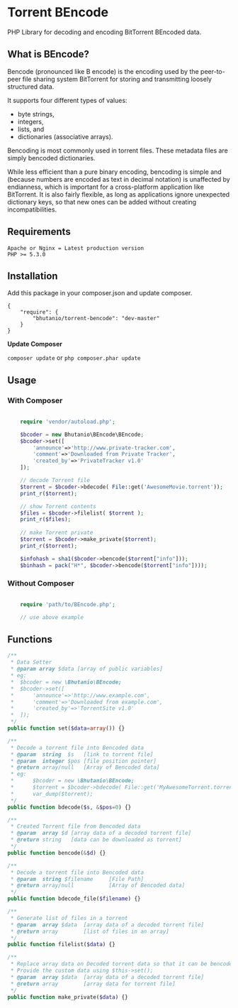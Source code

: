 Torrent BEncode
===============
PHP Library for decoding and encoding BitTorrent BEncoded data.

What is BEncode?
---------------
Bencode (pronounced like B encode) is the encoding used by the peer-to-peer file sharing system BitTorrent for storing and transmitting loosely structured data.

It supports four different types of values:
* byte strings,
* integers,
* lists, and
* dictionaries (associative arrays).

Bencoding is most commonly used in torrent files. These metadata files are simply bencoded dictionaries.

While less efficient than a pure binary encoding, bencoding is simple and (because numbers are encoded as text in decimal notation) is unaffected by endianness, which is important for a cross-platform application like BitTorrent. It is also fairly flexible, as long as applications ignore unexpected dictionary keys, so that new ones can be added without creating incompatibilities.

## Requirements

	Apache or Nginx = Latest production version
	PHP >= 5.3.0

## Installation

Add this package in your composer.json and update composer.
```
{
	"require": {
		"bhutanio/torrent-bencode": "dev-master"
	}
}
```
__Update Composer__

```composer update``` or ```php composer.phar update```

## Usage

### With Composer

```php
	
	require 'vendor/autoload.php';

	$bcoder = new Bhutanio\BEncode\BEncode;
	$bcoder->set([
		'announce'=>'http://www.private-tracker.com',
		'comment'=>'Downloaded from Private Tracker',
		'created_by'=>'PrivateTracker v1.0'
	]);

	// decode Torrent file
	$torrent = $bcoder->bdecode( File::get('AwesomeMovie.torrent'));
	print_r($torrent);

	// show Torrent contents
	$files = $bcoder->filelist( $torrent );
	print_r($files);
	
	// make Torrent private
	$torrent = $bcoder->make_private($torrent);
	print_r($torrent);

	$infohash = sha1($bcoder->bencode($torrent["info"]));
	$binhash = pack("H*", $bcoder->bencode($torrent["info"])));

```

### Without Composer
```php

	require 'path/to/BEncode.php';

	// use above example

```

## Functions

```php
/**
 * Data Setter
 * @param array $data [array of public variables]
 * eg:
 *  $bcoder = new \Bhutanio\BEncode;
 * 	$bcoder->set([
 *		'announce'=>'http://www.example.com',
 *		'comment'=>'Downloaded from example.com',
 *		'created_by'=>'TorrentSite v1.0'
 *	]);
 */
public function set($data=array()) {}

/**
 * Decode a torrent file into Bencoded data
 * @param  string  $s 	[link to torrent file]
 * @param  integer $pos [file position pointer]
 * @return array/null 	[Array of Bencoded data]
 * eg:
 * 		$bcoder = new \Bhutanio\BEncode;
 * 		$torrent = $bcoder->bdecode( File::get('MyAwesomeTorrent.torrent'));
 *  	var_dump($torrent);
 */
public function bdecode($s, &$pos=0) {}

/**
 * Created Torrent file from Bencoded data
 * @param  array $d [array data of a decoded torrent file]
 * @return string 	[data can be downloaded as torrent]
 */
public function bencode(&$d) {}

/**
 * Decode a torrent file into Bencoded data
 * @param  string $filename 	[File Path]
 * @return array/null 			[Array of Bencoded data]
 */
public function bdecode_file($filename) {}

/**
 * Generate list of files in a torrent
 * @param  array $data 	[array data of a decoded torrent file]
 * @return array 		[list of files in an array]
 */
public function filelist($data) {}

/**
 * Replace array data on Decoded torrent data so that it can be bencoded into a private torrent file.
 * Provide the custom data using $this->set();
 * @param  array $data 	[array data of a decoded torrent file]
 * @return array 		[array data for torrent file]
 */
public function make_private($data) {}
```
